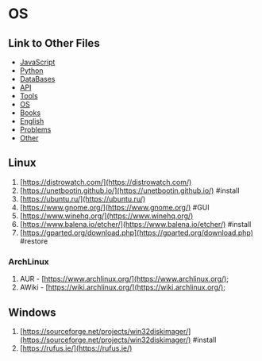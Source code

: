 # OS

## Link to Other Files

- [JavaScript](./javascript.md)
- [Python](./python.md)
- [DataBases](./databases.md)
- [API](./api.md)
- [Tools](./tools.md)
- [OS](./os.md)
- [Books](./books.md)
- [English](./english.md)
- [Problems](./problems.md)
- [Other](./other.md)

## Linux

1. [https://distrowatch.com/](https://distrowatch.com/)
2. [https://unetbootin.github.io/](https://unetbootin.github.io/) #install
3. [https://ubuntu.ru/](https://ubuntu.ru/)
4. [https://www.gnome.org/](https://www.gnome.org/) #GUI
5. [https://www.winehq.org/](https://www.winehq.org/)
6. [https://www.balena.io/etcher/](https://www.balena.io/etcher/) #install
7. [https://gparted.org/download.php](https://gparted.org/download.php) #restore

### ArchLinux

1. AUR - [https://www.archlinux.org/](https://www.archlinux.org/);
1. AWiki - [https://wiki.archlinux.org/](https://wiki.archlinux.org/);

## Windows

1. [https://sourceforge.net/projects/win32diskimager/](https://sourceforge.net/projects/win32diskimager/) #install
2. [https://rufus.ie/](https://rufus.ie/)
